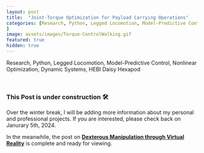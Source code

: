 ```yaml
---
layout: post
title:  "Joint-Torque Optimization for Payload Carrying Operations"
categories: [Research, Python, Legged Locomotion, Model-Predictive Control, Nonlinear Optimization, Controls, Dynamic Systems, Simulation, PyBullet, HEBI Daisy Hexapod, Data Structures
]
image: assets/images/Torque-ControlWalking.gif
featured: true
hidden: true
---
```


Research, Python, Legged Locomotion, Model-Predictive Control, Nonlinear Optimization, Dynamic Systems, HEBI Daisy Hexapod

<br>

### This Post is under construction 🛠️
Over the winter break, I will be adding more information about my personal and professional projects. 
If you are interested, please check back on Janurary 5th, 2024.

In the meanwhile, the post on [**Dexterous Manipulation through Virtual Reality**](https://adityanairs.website/DexterousManipulationThroughVR/) is complete and ready for viewing.



